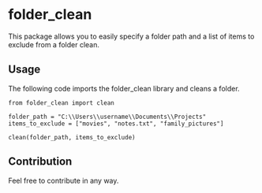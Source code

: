 folder_clean
===========

This package allows you to easily specify a folder path and a list of items to exclude from a folder clean.

Usage
-------------

The following code imports the folder_clean library and cleans a folder.

```python3
from folder_clean import clean

folder_path = "C:\\Users\\username\\Documents\\Projects"
items_to_exclude = ["movies", "notes.txt", "family_pictures"]

clean(folder_path, items_to_exclude)

```


Contribution
----------------------------------------

Feel free to contribute in any way.

